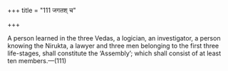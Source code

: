 +++
title = "111 जगतश् च"

+++

A person learned in the three Vedas, a logician, an investigator, a person knowing the Nirukta, a lawyer and three men belonging to the first three life-stages, shall constitute the ‘Assembly’; which shall consist of at least ten members.—(111)